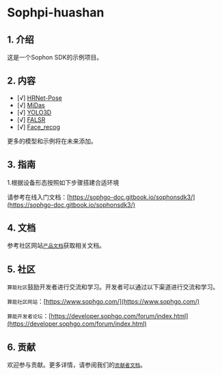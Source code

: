# Sophpi-huashan  

<!-- ![GitHub stars](https://img.shields.io/github/stars/sophonplus/SophonSDKSample?style=social) 
 -->

## 1. 介绍  

这是一个Sophon SDK的示例项目。  

## 2. 内容 

- [√] [HRNet-Pose](./HRNet-Pose/) 
- [√] [MiDas](./MiDas/) 
- [√] [YOLO3D](./YOLO3D/)
- [√] [FALSR](./FALSR/)
- [√] [Face_recog](./Face_recog/)

更多的模型和示例将在未来添加。  

## 3. 指南  

1.根据设备形态按照如下步骤搭建合适环境  

请参考在线入门文档：[https://sophgo-doc.gitbook.io/sophonsdk3/](https://sophgo-doc.gitbook.io/sophonsdk3/)    


## 4. 文档 

参考社区网站[`产品文档`](https://developer.sophon.cn/site/index/document/all/all.html)获取相关文档。  

## 5. 社区 

`算能社区`鼓励开发者进行交流和学习。开发者可以通过以下渠道进行交流和学习。   

`算能社区网站`：[https://www.sophgo.com/](https://www.sophgo.com/)  

`算能开发者论坛`：[https://developer.sophgo.com/forum/index.html](https://developer.sophgo.com/forum/index.html)

## 6. 贡献 

欢迎参与贡献。更多详情，请参阅我们的[`贡献者文档`](https://github.com/sophon-ai-algo/examples/blob/3.0.0/CONTRIBUTING_CN.md)。   
